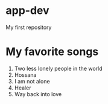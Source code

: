 # app-dev
My first repository
# My favorite songs
1. Two less lonely people in the world
2. Hossana
3. I am not alone
4. Healer
5. Way back into love
